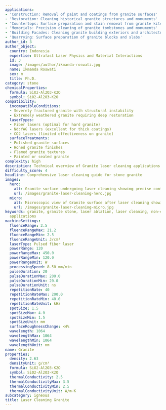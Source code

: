 ```yaml
---
applications:
- 'Construction: Removal of paint and coatings from granite surfaces'
- 'Restoration: Cleaning historical granite structures and monuments'
- 'Countertops: Surface preparation and stain removal from granite kitchen surfaces'
- 'Memorials: Precision cleaning of granite tombstones and monuments'
- 'Building Facades: Cleaning granite building exteriors and architectural elements'
- 'Quarrying: Surface preparation of granite blocks and slabs'
author_id: 3
author_object:
  country: Indonesia
  expertise: Ultrafast Laser Physics and Material Interactions
  id: 3
  image: /images/author/ikmanda-roswati.jpg
  name: Ikmanda Roswati
  sex: m
  title: Ph.D.
category: stone
chemicalProperties:
  formula: SiO2-Al2O3-K2O
  symbol: SiO2-Al2O3-K2O
compatibility:
  incompatibleConditions:
  - Severely fractured granite with structural instability
  - Extremely weathered granite requiring deep restoration
  laserTypes:
  - Fiber lasers (optimal for hard granite)
  - Nd:YAG lasers (excellent for thick coatings)
  - CO2 lasers (limited effectiveness on granite)
  surfaceTreatments:
  - Polished granite surfaces
  - Honed granite finishes
  - Flamed granite textures
  - Painted or sealed granite
complexity: high
description: Technical overview of Granite laser cleaning applications and parameters
difficulty_score: 4
headline: Comprehensive laser cleaning guide for stone granite
images:
  hero:
    alt: Granite surface undergoing laser cleaning showing precise contamination removal
    url: /images/granite-laser-cleaning-hero.jpg
  micro:
    alt: Microscopic view of Granite surface after laser cleaning showing detailed surface structure
    url: /images/granite-laser-cleaning-micro.jpg
keywords: granite, granite stone, laser ablation, laser cleaning, non-contact cleaning, construction applications, restoration
  applications
machineSettings:
  fluenceRange: 2.5
  fluenceRangeMax: 21.2
  fluenceRangeMin: 2.5
  fluenceRangeUnit: J/cm²
  laserType: Pulsed fiber laser
  powerRange: 120
  powerRangeMax: 450.0
  powerRangeMin: 120.0
  powerRangeUnit: W
  processingSpeed: 8-50 mm/min
  pulseDuration: 20
  pulseDurationMax: 200.0
  pulseDurationMin: 20.0
  pulseDurationUnit: ns
  repetitionRate: 40
  repetitionRateMax: 200.0
  repetitionRateMin: 40.0
  repetitionRateUnit: kHz
  spotSize: 1.5
  spotSizeMax: 4.0
  spotSizeMin: 1.5
  spotSizeUnit: mm
  surfaceRoughnessChange: <4%
  wavelength: 1064
  wavelengthMax: 1064
  wavelengthMin: 1064
  wavelengthUnit: nm
name: Granite
properties:
  density: 2.63
  densityUnit: g/cm³
  formula: SiO2-Al2O3-K2O
  symbol: SiO2-Al2O3-K2O
  thermalConductivity: 2.5
  thermalConductivityMax: 3.5
  thermalConductivityMin: 2.5
  thermalConductivityUnit: W/m·K
subcategory: igneous
title: Laser Cleaning Granite
---
```

